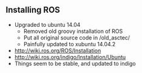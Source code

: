 ## Installing ROS
* Upgraded to ubuntu 14.04
   * Removed old groovy installation of ROS
   * Put all original source code in /old_asctec/
   * Painfully updated to xubuntu 14.04.2
* http://wiki.ros.org/ROS/Installation
* http://wiki.ros.org/indigo/Installation/Ubuntu
* Things seem to be stable, and updated to indigo
